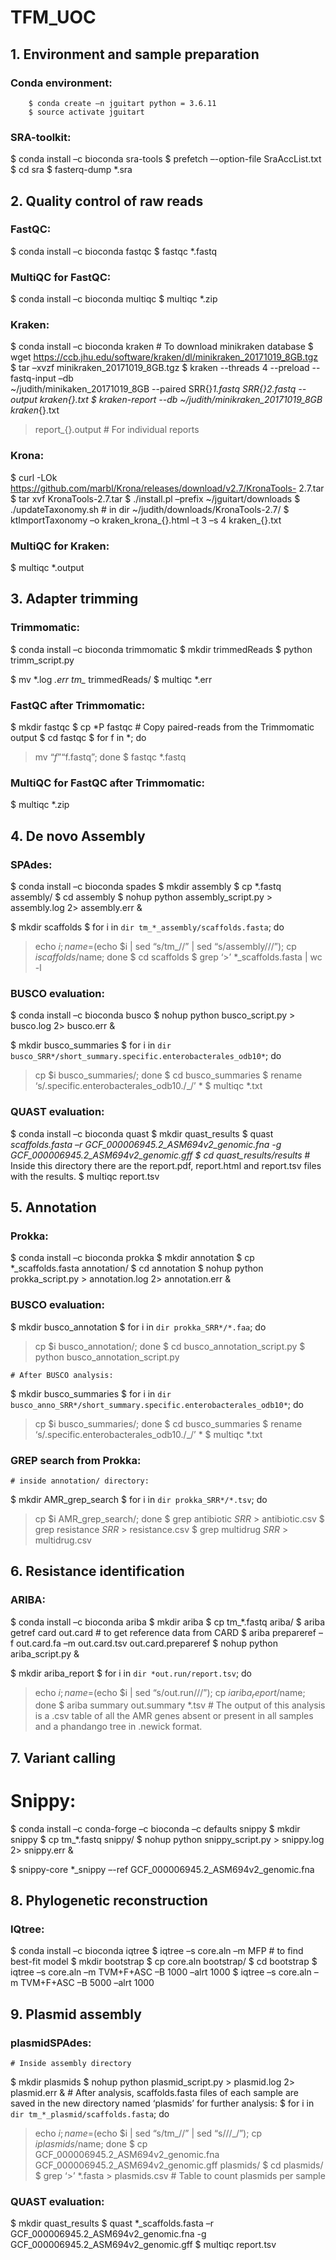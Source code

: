 # TFM_UOC

## 1. Environment and sample preparation 

### Conda environment:
        $ conda create –n jguitart python = 3.6.11
        $ source activate jguitart

### SRA-toolkit:
$ conda install –c bioconda sra-tools
$ prefetch –-option-file SraAccList.txt
$ cd sra
$ fasterq-dump *.sra


## 2. Quality control of raw reads

### FastQC:
$ conda install –c bioconda fastqc
$ fastqc *.fastq

### MultiQC for FastQC:
$ conda install –c bioconda multiqc
$ multiqc *.zip

### Kraken:
$ conda install –c bioconda kraken
    # To download minikraken database
$ wget https://ccb.jhu.edu/software/kraken/dl/minikraken_20171019_8GB.tgz         
$ tar –xvzf minikraken_20171019_8GB.tgz 
$ kraken --threads 4 --preload --fastq-input –db  
  ~/judith/minikaken_20171019_8GB --paired SRR{}_1.fastq SRR{}_2.fastq 
  --output kraken_{}.txt
$ kraken-report --db ~/judith/minikraken_20171019_8GB kraken_{}.txt 
  > report_{}.output    	# For individual reports

### Krona:
$ curl -LOk   https://github.com/marbl/Krona/releases/download/v2.7/KronaTools-    2.7.tar  
$ tar xvf KronaTools-2.7.tar
$ ./install.pl –prefix ~/jguitart/downloads 
$ ./updateTaxonomy.sh   # in dir ~/judith/downloads/KronaTools-2.7/
$ ktImportTaxonomy –o kraken_krona_{}.html –t 3 –s 4 kraken_{}.txt

### MultiQC for Kraken:
$ multiqc *.output



## 3. Adapter trimming

### Trimmomatic:
$ conda install –c bioconda trimmomatic
$ mkdir trimmedReads
$ python trimm_script.py

$ mv *.log *.err tm_* trimmedReads/
$ multiqc *.err

### FastQC after Trimmomatic:
$ mkdir fastqc
$ cp *P fastqc    # Copy paired-reads from the Trimmomatic output
$ cd fastqc
$ for f in *; do 
  > mv “$f” “$f.fastq”; done
$ fastqc *.fastq

### MultiQC for FastQC after Trimmomatic:
$ multiqc *.zip



## 4. De novo Assembly

### SPAdes:
$ conda install –c bioconda spades
$ mkdir assembly
$ cp *.fastq assembly/
$ cd assembly
$ nohup python assembly_script.py > assembly.log 2> assembly.err &

$ mkdir scaffolds
$ for i in `dir tm_*_assembly/scaffolds.fasta`; do
  > echo $i; name=$(echo $i | sed “s/tm_//” | sed “s/assembly\///”);
  > cp $i scaffolds/$name; done
$ cd scaffolds
$ grep ‘>’ *_scaffolds.fasta | wc -l


### BUSCO evaluation:
$ conda install –c bioconda busco
$ nohup python busco_script.py > busco.log 2> busco.err &

$ mkdir busco_summaries
$ for i in `dir 
  busco_SRR*/short_summary.specific.enterobacterales_odb10*`; do
  > cp $i busco_summaries/; done
$ cd busco_summaries
$ rename ‘s/.specific.enterobacterales_odb10./_/’ *
$ multiqc *.txt 


### QUAST evaluation:
$ conda install –c bioconda quast
$ mkdir quast_results
$ quast *_scaffolds.fasta –r GCF_000006945.2_ASM694v2_genomic.fna
  -g GCF_000006945.2_ASM694v2_genomic.gff
$ cd quast_results/results_*
    # Inside this directory there are the report.pdf, report.html and report.tsv files with the results. 
$ multiqc report.tsv



## 5. Annotation


### Prokka:
$ conda install –c bioconda prokka
$ mkdir annotation
$ cp *_scaffolds.fasta annotation/
$ cd annotation
$ nohup python prokka_script.py > annotation.log 2> annotation.err &

### BUSCO evaluation:
$ mkdir busco_annotation
$ for i in `dir prokka_SRR*/*.faa`; do
  > cp $i busco_annotation/; done
$ cd busco_annotation_script.py
$ python busco_annotation_script.py

    # After BUSCO analysis:
$ mkdir busco_summaries
$ for i in `dir 
  busco_anno_SRR*/short_summary.specific.enterobacterales_odb10*`; do 
  > cp $i busco_summaries/; done
$ cd busco_summaries
$ rename ‘s/.specific.enterobacterales_odb10./_/’ *
$ multiqc *.txt 

### GREP search from Prokka:
    # inside annotation/ directory:
$ mkdir AMR_grep_search
$ for i in `dir prokka_SRR*/*.tsv`; do
  > cp $i AMR_grep_search/; done
$ grep antibiotic *SRR* > antibiotic.csv
$ grep resistance *SRR* > resistance.csv
$ grep multidrug *SRR* > multidrug.csv




## 6. Resistance identification


### ARIBA:
$ conda install –c bioconda ariba
$ mkdir ariba
$ cp tm_*.fastq ariba/
$ ariba getref card out.card    # to get reference data from CARD
$ ariba prepareref –f out.card.fa –m out.card.tsv out.card.prepareref
$ nohup python ariba_script.py &

$ mkdir ariba_report
$ for i in `dir *out.run/report.tsv`; do
  > echo $i; name=$(echo $i | sed “s/out.run\///”);
  > cp $i ariba_report/$name; done
$ ariba summary out.summary *.tsv
     # The output of this analysis is a .csv table of all the AMR genes absent or present in all samples and a phandango tree in .newick format.



## 7. Variant calling


# Snippy:
$ conda install –c conda-forge –c bioconda –c defaults snippy
$ mkdir snippy
$ cp tm_*.fastq snippy/
$ nohup python snippy_script.py > snippy.log 2> snippy.err &

$ snippy-core *_snippy –-ref GCF_000006945.2_ASM694v2_genomic.fna




## 8. Phylogenetic reconstruction

### IQtree:
$ conda install –c bioconda iqtree
$ iqtree –s core.aln –m MFP    # to find best-fit model
$ mkdir bootstrap
$ cp core.aln bootstrap/
$ cd bootstrap
$ iqtree –s core.aln –m TVM+F+ASC –B 1000 –alrt 1000
$ iqtree –s core.aln –m TVM+F+ASC –B 5000 –alrt 1000




## 9. Plasmid assembly

### plasmidSPAdes:
    # Inside assembly directory
$ mkdir plasmids
$ nohup python plasmid_script.py > plasmid.log 2> plasmid.err &
    # After analysis, scaffolds.fasta files of each sample are saved in the new directory named ‘plasmids’ for further analysis: 
$ for i in `dir tm_*_plasmid/scaffolds.fasta`; do
  > echo $i; name=$(echo $i | sed “s/tm_//” | sed “s/\//_/”);
  > cp $i plasmids/$name; done
$ cp GCF_000006945.2_ASM694v2_genomic.fna  
  GCF_000006945.2_ASM694v2_genomic.gff plasmids/
$ cd plasmids/
$ grep ‘>’ *.fasta > plasmids.csv   # Table to count plasmids per sample

### QUAST evaluation:
$ mkdir quast_results
$ quast *_scaffolds.fasta –r GCF_000006945.2_ASM694v2_genomic.fna
  -g GCF_000006945.2_ASM694v2_genomic.gff
$ multiqc report.tsv





